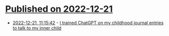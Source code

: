 # [Published on 2022-12-21](index.md)

* [2022-12-21, 11:15:42](https://news.ycombinator.com/item?id=34079186) - [I trained ChatGPT on my childhood journal entries to talk to my inner child](https://www.businessinsider.com/i-trained-ai-chatbot-on-my-journals-inner-child-2022-12)
